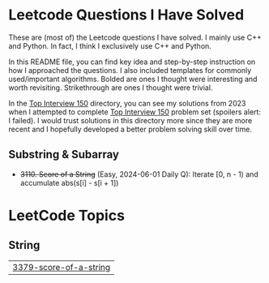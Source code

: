 # Leetcode Questions I Have Solved

These are (most of) the Leetcode questions I have solved.
I mainly use C++ and Python.
In fact, I think I exclusively use C++ and Python.

In this README file, you can find key idea and step-by-step instruction on how I approached the questions.
I also included templates for commonly used/important algorithms.
Bolded are ones I thought were interesting and worth revisiting.
Strikethrough are ones I thought were trivial.

In the [Top Interview 150](./top-interview-150) directory, you can see my solutions from 2023 when I attempted to complete [Top Interview 150](https://leetcode.com/studyplan/top-interview-150/) problem set (spoilers alert: I failed).
I would trust solutions in this directory more since they are more recent and I hopefully developed a better problem solving skill over time.

## Substring & Subarray

- ~~3110. Score of a String~~ (Easy, 2024-06-01 Daily Q): Iterate [0, n - 1) and accumulate abs(s[i] - s[i + 1])


<!---LeetCode Topics Start-->
# LeetCode Topics
## String
|  |
| ------- |
| [3379-score-of-a-string](https://github.com/theopn/leetcode/tree/master/3379-score-of-a-string) |
<!---LeetCode Topics End-->